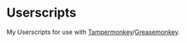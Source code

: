 # Userscripts
My Userscripts for use with [Tampermonkey](https://www.tampermonkey.net/)/[Greasemonkey](https://addons.mozilla.org/de/firefox/addon/greasemonkey/).
